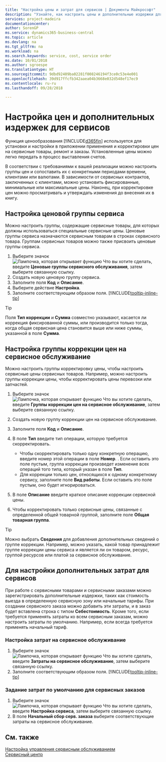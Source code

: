 ```yaml
---
title: "Настройка цены и затрат для сервисов | Документы Майкрософт"
description: "Узнайте, как настроить цены и дополнительные издержки для сервисов."
services: project-madeira
documentationcenter: 
author: SorenGP
ms.service: dynamics365-business-central
ms.topic: article
ms.devlang: na
ms.tgt_pltfrm: na
ms.workload: na
ms.search.keywords: service, cost, service order
ms.date: 10/01/2018
ms.author: sgroespe
ms.translationtype: HT
ms.sourcegitcommit: 9dbd92409ba02281f008246194f3ce0c53e4e001
ms.openlocfilehash: 39d917ffcfb342aaea04b3668e032d548ef17ec9
ms.contentlocale: ru-ru
ms.lasthandoff: 09/28/2018

---
```


# <a name="set-up-pricing-and-additional-costs-for-services"></a>Настройка цен и дополнительных издержек для сервисов
Функция ценообразования [!INCLUDE[d365fin](includes/d365fin_md.md)] используется для установки и настройки в приложении применения и корректировки цен на сервисные товары, ремонт и заказы. Установленные цены можно легко передать в процесс выставления счетов.  
  
В соответствии с требованиями к вашей реализации можно настроить группы цен и сопоставить их с конкретными периодами времени, клиентами или валютами. В зависимости от сервисных контрактов, заключенных с клиентами, можно установить фиксированные, минимальные или максимальные цены. Наконец, при корректировке цен можно просматривать и утверждать изменения до внесения их в книгу.  

## <a name="to-set-up-a-service-price-group"></a>Настройка ценовой группы сервиса
Можно настроить группы, содержащие сервисные товары, для которых должны использоваться специальные сервисные цены. Ценовые группы сервиса назначаются сервисным товарам в строках сервисного товара. Группам сервисных товаров можно также присвоить ценовые группы сервиса.  

1. Выберите значок ![Лампочка, которая открывает функцию Что вы хотите сделать](media/ui-search/search_small.png "Что вы хотите сделать"), введите **Ценовые группы сервисного обслуживания**, затем выберите связанную ссылку.  
2. Создать новую ценовую группу сервиса.  
3. Заполните поля **Код** и **Описание**.  
4. Выберите действие **Настройка**.  
2. Заполните соответствующим образом поля. [!INCLUDE[tooltip-inline-tip](includes/tooltip-inline-tip_md.md)]  

 > [!Tip]
 > Поля **Тип коррекции** и **Сумма** совместно указывают, касается ли коррекция фиксированной суммы, или производится только тогда, когда общая сервисная цена становится выше или ниже суммы, указанной в поле **Сумма**.  

## <a name="to-set-up-a-service-price-adjustment-group"></a>Настройка группы коррекции цен на сервисное обслуживание  
Можно настроить группы корректировку цены, чтобы настроить сервисные цены сервисных товаров. Например, можно настроить группы коррекции цены, чтобы корректировать цены перевозки или запчастей.  
  
1. Выберите значок ![Лампочка, которая открывает функцию Что вы хотите сделать](media/ui-search/search_small.png "Что вы хотите сделать"), введите **Группы коррекции цен на сервисное обслуживание**, затем выберите связанную ссылку.  
2. Создать новую группу коррекции цен на сервисное обслуживание.  
3. Заполните поля **Код** и **Описание**.  
4. В поле **Тип** введите тип операции, которую требуется скорректировать.  
  
    * Чтобы скорректировать только одну конкретную операцию, введите номер этой операции в поле **Номер**. . Если оставить это поле пустым, группа коррекции произведет изменение всех операций того типа, который указан в поле **Тип**.  
    * Для коррекции только цен, относящихся к одному конкретному сервису, заполните поле **Вид работы**. Если оставить это поле пустым, оно будет игнорироваться.  
  
5. В поле **Описание** введите краткое описание коррекции сервисной цены.  
6. Чтобы корректировать только сервисные цены, связанные с определенной общей товарной группой, заполните поле **Общая товарная группа**.

> [!Tip]
> Можно выбрать **Сведения** для добавления дополнительных сведений о группе коррекции. Например, можно указать, какой товар принадлежит группе коррекции цены сервиса и является ли он товаром, ресурс, группой ресурсов или платой за сервисное обслуживание.  

## <a name="to-set-up-additional-costs-for-services"></a>Для настройки дополнительных затрат для сервисов
При работе с сервисными товарами и сервисными заказами можно зарегистрировать дополнительные издержки, таких как стоимость выезда в определенную сервисную зону или начальные тарифы. При создании сервисного заказа можно добавить эти затраты, и в заказ будет вставлена строка с типом **Себестоимость**. Кроме того, если требуется применять затраты ко всем сервисным заказам, можно настроить затраты по умолчанию. Например, если всегда требуется применять начальный тариф.
  
### <a name="to-set-up-service-costs"></a>Настройка затрат на сервисное обслуживание
1. Выберите значок ![Лампочка, которая открывает функцию Что вы хотите сделать](media/ui-search/search_small.png "Что вы хотите сделать"), введите **Затраты на сервисное обслуживание**, затем выберите связанную ссылку. 
2. Заполните соответствующим образом поля. [!INCLUDE[tooltip-inline-tip](includes/tooltip-inline-tip_md.md)]  

### <a name="to-specify-a-default-cost-for-service-orders"></a>Задание затрат по умолчанию для сервисных заказов
1. Выберите значок ![Лампочка, которая открывает функцию Что вы хотите сделать](media/ui-search/search_small.png "Что вы хотите сделать"), введите **Настройка сервиса**, затем выберите связанную ссылку. 
2. В поле **Начальный сбор серв. заказа** выберите соответствующие затраты на сервисное обслуживание.

## <a name="see-also"></a>См. также
[Настройка управления сервисным обслуживанием](service-setup-service.md)  
[Сервисный центр](service-service.md)  

